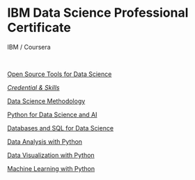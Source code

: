 # IBM Data Science Professional Certificate
IBM / Coursera

<br>

[Open Source Tools for Data Science](https://www.coursera.org/account/accomplishments/records/EHWDWML9PJVS)

[*Credential & Skills*](https://www.youracclaim.com/badges/205f1b28-ee78-4ddc-bdee-c0e47f293773/public_url)

[Data Science Methodology](https://www.coursera.org/account/accomplishments/records/GAAP72MQNVF3)

[Python for Data Science and AI](https://www.coursera.org/account/accomplishments/records/EEXFMLSUKT4Z)

[Databases and SQL for Data Science](https://www.coursera.org/account/accomplishments/records/U4URYKJA5RXQ)

[Data Analysis with Python](https://www.coursera.org/account/accomplishments/records/QCUSDF6BFBAN)

[Data Visualization with Python](https://www.coursera.org/account/accomplishments/certificate/ETPMNUBQMG45)

[Machine Learning with Python](https://www.coursera.org/account/accomplishments/records/DN33YAM33WN9)




